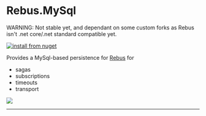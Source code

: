 # Rebus.MySql

WARNING: Not stable yet, and dependant on some custom forks as Rebus isn't .net core/.net standard compatible yet.

[![install from nuget](https://img.shields.io/nuget/v/Rebus.MySql.svg?style=flat-square)](https://www.nuget.org/packages/Rebus.MySql)

Provides a MySql-based persistence for [Rebus](https://github.com/rebus-org/Rebus) for

* sagas
* subscriptions
* timeouts
* transport

![](https://raw.githubusercontent.com/rebus-org/Rebus/master/artwork/little_rebusbus2_copy-200x200.png)

---


